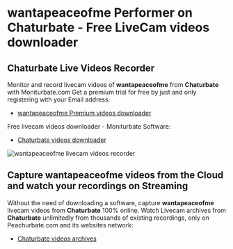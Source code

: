 # wantapeaceofme Performer on Chaturbate - Free LiveCam videos downloader

## Chaturbate Live Videos Recorder

Monitor and record livecam videos of **wantapeaceofme** from **Chaturbate** with Moniturbate.com
Get a premium trial for free by just and only registering with your Email address:
* [wantapeaceofme Premium videos downloader](https://moniturbate.com/request-demo-licence-key.html)

Free livecam videos downloader - Moniturbate Software:
* [Chaturbate videos downloader](https://moniturbate.com/moniturbate-download-software.html)

![wantapeaceofme livecam videos recorder](https://peachurnet.com/templates/moniturbate-software.png)


## Capture wantapeaceofme videos from the Cloud and watch your recordings on Streaming

Without the need of downloading a software, capture **wantapeaceofme** livecam videos from **Chaturbate** 100% online.
Watch Livecam archives from **Chaturbate** unlimitedly from thousands of existing recordings, only on Peachurbate.com and its websites network:
* [Chaturbate videos archives](https://peachurnet.com/)